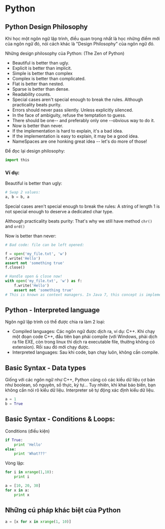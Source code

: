 # Python

## Python Design Philosophy

Khi học một ngôn ngữ lập trình, điều quan trọng nhất là học những điểm mới của ngôn ngữ đó, nói cách khác là "Design Philosophy" của ngôn ngữ đó.

Những design philosophy của Python: (The Zen of Python)

- Beautiful is better than ugly.
- Explicit is better than implicit.
- Simple is better than complex
- Complex is better than complicated.
- Flat is better than nested.
- Sparse is better than dense.
- Readability counts.
- Special cases aren't special enough to break the rules. Although practicality beats purity.
- Errors should never pass silently. Unless explicitly silenced.
- In the face of ambiguity, refuse the temptation to guess.
- There should be one-- and preferably only one --obvious way to do it.
- Now is better than never.
- If the implementation is hard to explain, it's a bad idea.
- If the implementation is easy to explain, it may be a good idea.
- NameSpaces are one honking great idea -- let's do more of those!

Để đọc lại design philosophy:

```python
import this
```

### Ví dụ:

Beautiful is better than ugly:

```python
# Swap 2 values:
a, b = b, a
```

Special cases aren't special enough to break the rules: A string of length 1 is not special enough to deserve a dedicated char type.

Although practicality beats purity: That's why we still have method `chr()` and `ord()`

Now is better than never:

```python
# Bad code: file can be left opened:

f = open('my_file.txt', 'w')
f.write('Hello')
assert not 'something true'
f.close()

# Handle open & close now!
with open('my_file.txt', 'w') as f:
    f.write('Hello')
    assert not 'something true'
# This is known as context managers. In Java 7, this concept is implemented.
```


## Python - Interpreted language

Ngôn ngữ lập trình có thể được chia ra làm 2 loại:

- Compiled languages: Các ngôn ngữ được dịch ra, ví dụ: C++. Khi chạy một đoạn code C++, đầu tiên bạn phải compile (với Windows, phải dịch ra file EXE, còn trong linux thì dịch ra executable file, thường không có extension). Rồi sau đó mới chạy được.
- Interpreted languages: Sau khi code, bạn chạy luôn, không cần compile.

## Basic Syntax - Data types

Giống với các ngôn ngữ như C++, Python cũng có các kiểu dữ liệu cơ bản như boolean, số nguyên, số thực, ký tự... Tuy nhiên, khi khai báo biến, bạn không cần nói rõ kiểu dữ liệu. Interpreter sẽ tự động xác định kiểu dữ liệu.

```python
a = 1
b = True
```

## Basic Syntax - Conditions & Loops:

Conditions (điều kiện)

```python
if True:
    print 'Hello'
else:
    print 'What???'
```

Vòng lặp:

```python
for i in xrange(1,10):
    print i

a = [10, 20, 30]
for x in a:
    print x
```

## Những cú pháp khác biệt của Python

```python
a = [x for x in xrange(1, 10)]
```

